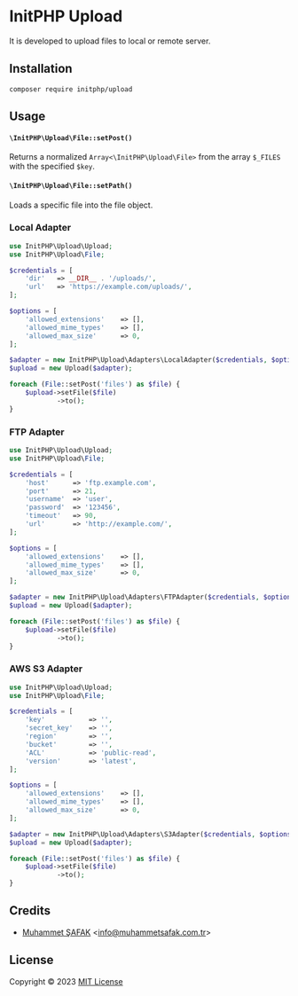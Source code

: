 # InitPHP Upload

It is developed to upload files to local or remote server.

## Installation

```
composer require initphp/upload
```

## Usage

#### `\InitPHP\Upload\File::setPost()`

Returns a normalized `Array<\InitPHP\Upload\File>` from the array `$_FILES` with the specified `$key`.

#### `\InitPHP\Upload\File::setPath()`

Loads a specific file into the file object.

### Local Adapter

```php
use InitPHP\Upload\Upload;
use InitPHP\Upload\File;

$credentials = [
    'dir'   => __DIR__ . '/uploads/',
    'url'   => 'https://example.com/uploads/',
];

$options = [
    'allowed_extensions'    => [],
    'allowed_mime_types'    => [],
    'allowed_max_size'      => 0,
];

$adapter = new InitPHP\Upload\Adapters\LocalAdapter($credentials, $options);
$upload = new Upload($adapter);

foreach (File::setPost('files') as $file) {
    $upload->setFile($file)
            ->to();
}
```

### FTP Adapter

```php
use InitPHP\Upload\Upload;
use InitPHP\Upload\File;

$credentials = [
    'host'      => 'ftp.example.com',
    'port'      => 21,
    'username'  => 'user',
    'password'  => '123456',
    'timeout'   => 90,
    'url'       => 'http://example.com/',
];

$options = [
    'allowed_extensions'    => [],
    'allowed_mime_types'    => [],
    'allowed_max_size'      => 0,
];

$adapter = new InitPHP\Upload\Adapters\FTPAdapter($credentials, $options);
$upload = new Upload($adapter);

foreach (File::setPost('files') as $file) {
    $upload->setFile($file)
            ->to();
}
```

### AWS S3 Adapter

```php
use InitPHP\Upload\Upload;
use InitPHP\Upload\File;

$credentials = [
    'key'           => '',
    'secret_key'    => '',
    'region'        => '',
    'bucket'        => '',
    'ACL'           => 'public-read',
    'version'       => 'latest',
];

$options = [
    'allowed_extensions'    => [],
    'allowed_mime_types'    => [],
    'allowed_max_size'      => 0,
];

$adapter = new InitPHP\Upload\Adapters\S3Adapter($credentials, $options);
$upload = new Upload($adapter);

foreach (File::setPost('files') as $file) {
    $upload->setFile($file)
            ->to();
}
```

## Credits

- [Muhammet ŞAFAK](https://www.muhammetsafak.com.tr) <<info@muhammetsafak.com.tr>>

## License

Copyright &copy; 2023 [MIT License](./LICENSE)